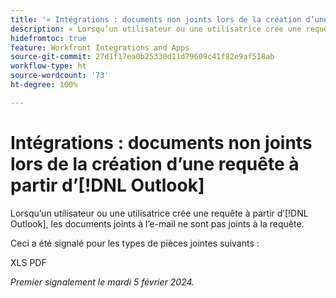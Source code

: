```yaml
---
title: '« Intégrations : documents non joints lors de la création d’une requête à partir d’Outlook »'
description: « Lorsqu’un utilisateur ou une utilisatrice crée une requête à partir d’Outlook, les documents joints à l’e-mail ne sont pas joints à la requête. »
hidefromtoc: true
feature: Workfront Integrations and Apps
source-git-commit: 27d1f17ea0b25330d11d79609c41f82e9af518ab
workflow-type: ht
source-wordcount: '73'
ht-degree: 100%

---
```



# Intégrations : documents non joints lors de la création d’une requête à partir d’[!DNL Outlook]

Lorsqu’un utilisateur ou une utilisatrice crée une requête à partir d’[!DNL Outlook], les documents joints à l’e-mail ne sont pas joints à la requête.

Ceci a été signalé pour les types de pièces jointes suivants :

XLS
PDF

_Premier signalement le mardi 5 février 2024._
